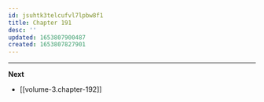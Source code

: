 ```yaml
---
id: jsuhtk3telcufvl7lpbw8f1
title: Chapter 191
desc: ''
updated: 1653807900487
created: 1653807827901
---
```




____

**Next**
* [[volume-3.chapter-192]]